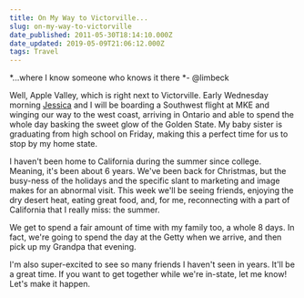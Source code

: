 ```yaml
---
title: On My Way to Victorville...
slug: on-my-way-to-victorville
date_published: 2011-05-30T18:14:10.000Z
date_updated: 2019-05-09T21:06:12.000Z
tags: Travel
---
```


*...where I know someone who knows it there *- @limbeck

Well, Apple Valley, which is right next to Victorville. Early Wednesday morning [Jessica](http://www.waysideviolet.com) and I will be boarding a Southwest flight at MKE and winging our way to the west coast, arriving in Ontario and able to spend the whole day basking the sweet glow of the Golden State. My baby sister is graduating from high school on Friday, making this a perfect time for us to stop by my home state.

I haven't been home to California during the summer since college. Meaning, it's been about 6 years. We've been back for Christmas, but the busy-ness of the holidays and the specific slant to marketing and image makes for an abnormal visit. This week we'll be seeing friends, enjoying the dry desert heat, eating great food, and, for me, reconnecting with a part of California that I really miss: the summer.

We get to spend a fair amount of time with my family too, a whole 8 days. In fact, we're going to spend the day at the Getty when we arrive, and then pick up my Grandpa that evening.

I'm also super-excited to see so many friends I haven't seen in years. It'll be a great time. If you want to get together while we're in-state, let me know! Let's make it happen.
